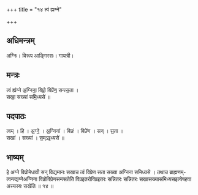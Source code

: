 +++
title = "१४ त्वं ह्यग्ने"

+++
## अधिमन्त्रम्
अग्निः। विरूप आङ्गिरसः। गायत्री।

## मन्त्रः
त्वं ह्य॑ग्ने अ॒ग्निना॒ विप्रो॒ विप्रे॑ण॒ सन्त्स॒ता ।  
सखा॒ सख्या॑ समि॒ध्यसे॑ ॥

## पदपाठः
त्वम् । हि । अ॒ग्ने॒ । अ॒ग्निना॑ । विप्रः॑ । विप्रे॑ण । सन् । स॒ता ।  
सखा॑ । सख्या॑ । स॒म्ऽइ॒ध्यसे॑ ॥

## भाष्यम्
हे अग्ने विप्रोमेधावी सन् विद्यमानः सखाच त्वं विप्रेण सता सख्या अग्निना समिध्यसे । तथाच ब्राह्मणम्-त्वन्त्द्यग्नेअग्निना विप्रोविप्रेणसन्त्सतेति विप्रइतरोविप्रइतरः सन्नितरः सन्नितरः सखासख्यासमिध्यसइत्येषहवा अस्यस्वः सखेति ॥ १४ ॥